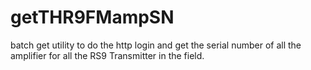 # getTHR9FMampSN


batch get utility to do the http login and get the serial number of all the amplifier for all the RS9 Transmitter in the field.

